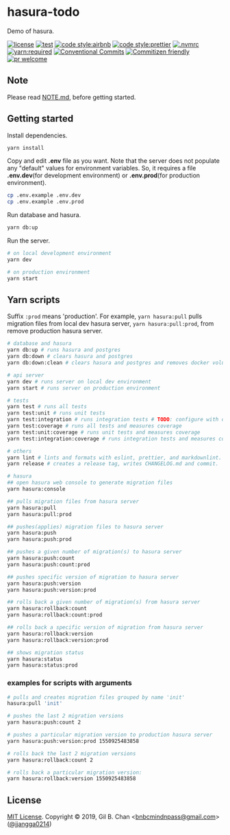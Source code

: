 # hasura-todo

Demo of hasura.

[![license](https://img.shields.io/badge/license-MIT-ff4081.svg?style=flat-square&labelColor=black)](./LICENSE)
[![test](https://img.shields.io/badge/test-jest-7c4dff.svg?style=flat-square&labelColor=black)](./jest.config.js)
[![code style:airbnb](https://img.shields.io/badge/code_style-airbnb-448aff.svg?style=flat-square&labelColor=black)](https://github.com/airbnb/javascript)
[![code style:prettier](https://img.shields.io/badge/code_style-prettier-18ffff.svg?style=flat-square&labelColor=black)](https://prettier.io/)
[![.nvmrc](https://img.shields.io/badge/.nvmrc-10-00e676.svg?style=flat-square&labelColor=black)](./.nvmrc)
[![yarn:required](https://img.shields.io/badge/yarn-required-aeea00.svg?style=flat-square&labelColor=black)](https://yarnpkg.com/en/)
[![Conventional Commits](https://img.shields.io/badge/Conventional%20Commits-1.0.0-ffab00.svg?style=flat-square&labelColor=black)](https://conventionalcommits.org)
[![Commitizen friendly](https://img.shields.io/badge/Commitizen-cz_conventional_changelog-dd2c00.svg?style=flat-square&labelColor=black)](http://commitizen.github.io/cz-cli/)
[![pr welcome](https://img.shields.io/badge/PRs-welcome-09FF33.svg?style=flat-square&labelColor=black)]()

## Note

Please read [NOTE.md](./NOTE.md), before getting started.

## Getting started

Install dependencies.

```bash
yarn install
```

Copy and edit **.env** file as you want. Note that the server does not populate any "default" values for environment variables. So, it requires a file **.env.dev**(for development environment) or **.env.prod**(for production environment).

```bash
cp .env.example .env.dev
cp .env.example .env.prod
```

Run database and hasura.

```bash
yarn db:up
```

Run the server.

```bash
# on local development environment
yarn dev

# on production environment
yarn start
```

## Yarn scripts

Suffix `:prod` means 'production'. For example, `yarn hasura:pull` pulls migration files from local dev hasura server, `yarn hasura:pull:prod`, from remove production hasura server.

```bash
# database and hasura
yarn db:up # runs hasura and postgres
yarn db:down # clears hasura and postgres
yarn db:down:clean # clears hasura and postgres and removes docker volumes

# api server
yarn dev # runs server on local dev environment
yarn start # runs server on production environment

# tests
yarn test # runs all tests
yarn test:unit # runs unit tests
yarn test:integration # runs integration tests # TODO: configure with db
yarn test:coverage # runs all tests and measures coverage
yarn test:unit:coverage # runs unit tests and measures coverage
yarn test:integration:coverage # runs integration tests and measures coverage

# others
yarn lint # lints and formats with eslint, prettier, and markdownlint.
yarn release # creates a release tag, writes CHANGELOG.md and commit.

# hasura
## open hasura web console to generate migration files
yarn hasura:console

## pulls migration files from hasura server
yarn hasura:pull
yarn hasura:pull:prod

## pushes(applies) migration files to hasura server
yarn hasura:push
yarn hasura:push:prod

## pushes a given number of migration(s) to hasura server
yarn hasura:push:count
yarn hasura:push:count:prod

## pushes specific version of migration to hasura server
yarn hasura:push:version
yarn hasura:push:version:prod

## rolls back a given number of migration(s) from hasura server
yarn hasura:rollback:count
yarn hasura:rollback:count:prod

## rolls back a specific version of migration from hasura server
yarn hasura:rollback:version
yarn hasura:rollback:version:prod

## shows migration status
yarn hasura:status
yarn hasura:status:prod
```

### examples for scripts with arguments

```bash
# pulls and creates migration files grouped by name 'init'
hasura:pull 'init'

# pushes the last 2 migration versions
yarn hasura:push:count 2

# pushes a particular migration version to production hasura server
yarn hasura:push:version:prod 1550925483858

# rolls back the last 2 migration versions
yarn hasura:rollback:count 2

# rolls back a particular migration version:
yarn hasura:rollback:version 1550925483858
```

## License

[MIT License](./LICENSE). Copyright &copy; 2019, Gil B. Chan <[bnbcmindnpass@gmail.com](mailto:bnbcmindnpass@gmail.com)> ([@jjangga0214](https://github.com/jjangga0214))
